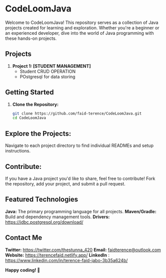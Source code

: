 # CodeLoomJava

Welcome to CodeLoomJava! This repository serves as a collection of Java projects created for learning and exploration. Whether you're a beginner or an experienced developer, dive into the world of Java programming with these hands-on projects.

## Projects

1. **Project 1: [STUDENT MANAGEMENT]**
   - Student CRUD OPERATION
   - POstgresql for data storing


## Getting Started

1. **Clone the Repository:**
   ```bash
   git clone https://github.com/faid-terence/CodeLoomJava.git
   cd CodeLoomJava


## Explore the Projects:
Navigate to each project directory to find individual READMEs and setup instructions.

## Contribute:

If you have a Java project you'd like to share, feel free to contribute! Fork the repository, add your project, and submit a pull request.

## Featured Technologies

**Java:** The primary programming language for all projects.
**Maven/Gradle:** Build and dependency management tools.
**Drivers:**  https://jdbc.postgresql.org/download/ 

## Contact Me

**Twitter:** https://twitter.com/thestunna_420
**Email:** faidterence@outlook.com
**Website:** https://terencefaid.netlify.app/
**LinkedIn** : https://www.linkedin.com/in/terence-faid-jabo-3b35a624b/


**Happy coding! 🚀**
